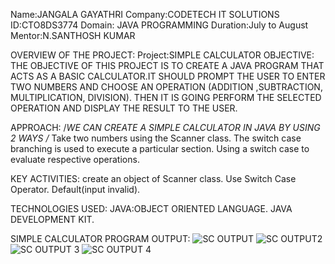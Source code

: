 Name:JANGALA GAYATHRI
Company:CODETECH IT SOLUTIONS
ID:CTO8DS3774
Domain: JAVA PROGRAMMING
Duration:July to August
Mentor:N.SANTHOSH KUMAR


OVERVIEW OF THE PROJECT:
Project:SIMPLE CALCULATOR 
OBJECTIVE:
THE OBJECTIVE OF THIS PROJECT IS TO CREATE A JAVA PROGRAM THAT ACTS AS A BASIC CALCULATOR.IT SHOULD PROMPT THE USER TO  ENTER TWO NUMBERS AND CHOOSE AN OPERATION (ADDITION ,SUBTRACTION, MULTIPLICATION, DIVISION).
THEN IT IS GOING PERFORM THE SELECTED OPERATION AND DISPLAY THE RESULT TO THE USER.

APPROACH:
/*WE CAN CREATE A SIMPLE CALCULATOR IN JAVA BY USING 2 WAYS /*
Take two numbers using the Scanner class. The switch case branching is used to execute a particular section.
Using a switch case to evaluate respective operations.

KEY ACTIVITIES:
create an object of Scanner class.
Use Switch Case Operator.
Default(input invalid).

TECHNOLOGIES USED:
JAVA:OBJECT ORIENTED LANGUAGE.
JAVA DEVELOPMENT KIT.

SIMPLE CALCULATOR PROGRAM OUTPUT:
 ![SC OUTPUT](https://github.com/user-attachments/assets/8377470b-55b7-4e91-b584-b0e4c87b5fc9)
 ![SC OUTPUT2 ](https://github.com/user-attachments/assets/501b416c-18ef-402b-a11f-d3a726704930)
 ![SC OUTPUT 3](https://github.com/user-attachments/assets/8339553c-49e3-42b3-9239-c53821794f04)
 ![SC OUTPUT 4](https://github.com/user-attachments/assets/d36ac05f-d47d-46dc-8a4c-3adbc80c1a7d)




